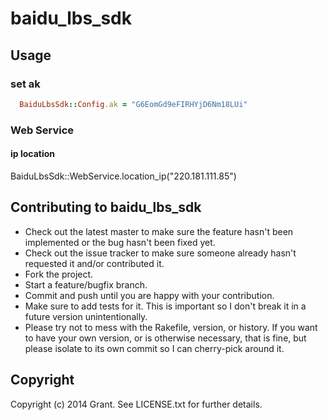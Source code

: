 # baidu_lbs_sdk

## Usage

### set ak

```ruby
  BaiduLbsSdk::Config.ak = "G6EomGd9eFIRHYjD6Nm18LUi"
```

### Web Service

#### ip location

BaiduLbsSdk::WebService.location_ip("220.181.111.85")

## Contributing to baidu_lbs_sdk
 
* Check out the latest master to make sure the feature hasn't been implemented or the bug hasn't been fixed yet.
* Check out the issue tracker to make sure someone already hasn't requested it and/or contributed it.
* Fork the project.
* Start a feature/bugfix branch.
* Commit and push until you are happy with your contribution.
* Make sure to add tests for it. This is important so I don't break it in a future version unintentionally.
* Please try not to mess with the Rakefile, version, or history. If you want to have your own version, or is otherwise necessary, that is fine, but please isolate to its own commit so I can cherry-pick around it.

## Copyright

Copyright (c) 2014 Grant. See LICENSE.txt for
further details.

